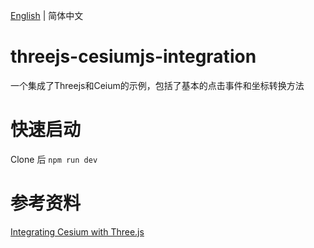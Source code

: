 [English](./README.md) | 简体中文

# threejs-cesiumjs-integration
一个集成了Threejs和Ceium的示例，包括了基本的点击事件和坐标转换方法

# 快速启动
Clone 后
<code>npm run dev</code>

# 参考资料
[Integrating Cesium with Three.js](https://cesium.com/blog/2017/10/23/integrating-cesium-with-threejs/)
